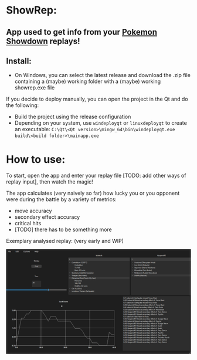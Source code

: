 # ShowRep:
## App used to get info from your [Pokemon Showdown](https://play.pokemonshowdown.com/) replays! 

## Install:
- On Windows, you can select the latest release and download the .zip file containing a (maybe) working folder with a (maybe) working showrep.exe file

If you decide to deploy manually, you can open the project in the Qt and do the following:
- Build the project using the release configuration
- Depending on your system, use `windeployqt` or `linuxdeployqt` to create an executable:
`C:\Qt\<Qt version>\mingw_64\bin\windeployqt.exe build\<build folder>\mainapp.exe`

# How to use:

To start, open the app and enter your replay file [TODO: add other ways of replay input],
then watch the magic!

The app calculates (very naively so far) how lucky you or you opponent were during the battle by a variety of metrics:
- move accuracy
- secondary effect accuracy
- critical hits
- [TODO] there has to be something more

Exemplary analysed replay: (very early and WIP)

![image](SampleReplay.png)
